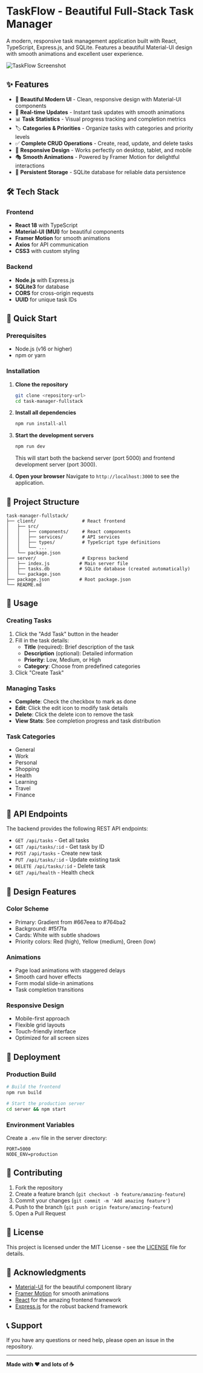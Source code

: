 # TaskFlow - Beautiful Full-Stack Task Manager

A modern, responsive task management application built with React, TypeScript, Express.js, and SQLite. Features a beautiful Material-UI design with smooth animations and excellent user experience.

![TaskFlow Screenshot](https://via.placeholder.com/800x400/667eea/ffffff?text=TaskFlow+Task+Manager)

## ✨ Features

- 🎨 **Beautiful Modern UI** - Clean, responsive design with Material-UI components
- 🚀 **Real-time Updates** - Instant task updates with smooth animations
- 📊 **Task Statistics** - Visual progress tracking and completion metrics
- 🏷️ **Categories & Priorities** - Organize tasks with categories and priority levels
- ✅ **Complete CRUD Operations** - Create, read, update, and delete tasks
- 📱 **Responsive Design** - Works perfectly on desktop, tablet, and mobile
- 🎭 **Smooth Animations** - Powered by Framer Motion for delightful interactions
- 💾 **Persistent Storage** - SQLite database for reliable data persistence

## 🛠️ Tech Stack

### Frontend
- **React 18** with TypeScript
- **Material-UI (MUI)** for beautiful components
- **Framer Motion** for smooth animations
- **Axios** for API communication
- **CSS3** with custom styling

### Backend
- **Node.js** with Express.js
- **SQLite3** for database
- **CORS** for cross-origin requests
- **UUID** for unique task IDs

## 🚀 Quick Start

### Prerequisites
- Node.js (v16 or higher)
- npm or yarn

### Installation

1. **Clone the repository**
   ```bash
   git clone <repository-url>
   cd task-manager-fullstack
   ```

2. **Install all dependencies**
   ```bash
   npm run install-all
   ```

3. **Start the development servers**
   ```bash
   npm run dev
   ```

   This will start both the backend server (port 5000) and frontend development server (port 3000).

4. **Open your browser**
   Navigate to `http://localhost:3000` to see the application.

## 📁 Project Structure

```
task-manager-fullstack/
├── client/                 # React frontend
│   ├── src/
│   │   ├── components/     # React components
│   │   ├── services/       # API services
│   │   ├── types/          # TypeScript type definitions
│   │   └── ...
│   └── package.json
├── server/                 # Express backend
│   ├── index.js           # Main server file
│   ├── tasks.db           # SQLite database (created automatically)
│   └── package.json
├── package.json           # Root package.json
└── README.md
```

## 🎯 Usage

### Creating Tasks
1. Click the "Add Task" button in the header
2. Fill in the task details:
   - **Title** (required): Brief description of the task
   - **Description** (optional): Detailed information
   - **Priority**: Low, Medium, or High
   - **Category**: Choose from predefined categories
3. Click "Create Task"

### Managing Tasks
- **Complete**: Check the checkbox to mark as done
- **Edit**: Click the edit icon to modify task details
- **Delete**: Click the delete icon to remove the task
- **View Stats**: See completion progress and task distribution

### Task Categories
- General
- Work
- Personal
- Shopping
- Health
- Learning
- Travel
- Finance

## 🔧 API Endpoints

The backend provides the following REST API endpoints:

- `GET /api/tasks` - Get all tasks
- `GET /api/tasks/:id` - Get task by ID
- `POST /api/tasks` - Create new task
- `PUT /api/tasks/:id` - Update existing task
- `DELETE /api/tasks/:id` - Delete task
- `GET /api/health` - Health check

## 🎨 Design Features

### Color Scheme
- Primary: Gradient from #667eea to #764ba2
- Background: #f5f7fa
- Cards: White with subtle shadows
- Priority colors: Red (high), Yellow (medium), Green (low)

### Animations
- Page load animations with staggered delays
- Smooth card hover effects
- Form modal slide-in animations
- Task completion transitions

### Responsive Design
- Mobile-first approach
- Flexible grid layouts
- Touch-friendly interface
- Optimized for all screen sizes

## 🚀 Deployment

### Production Build
```bash
# Build the frontend
npm run build

# Start the production server
cd server && npm start
```

### Environment Variables
Create a `.env` file in the server directory:
```
PORT=5000
NODE_ENV=production
```

## 🤝 Contributing

1. Fork the repository
2. Create a feature branch (`git checkout -b feature/amazing-feature`)
3. Commit your changes (`git commit -m 'Add amazing feature'`)
4. Push to the branch (`git push origin feature/amazing-feature`)
5. Open a Pull Request

## 📝 License

This project is licensed under the MIT License - see the [LICENSE](LICENSE) file for details.

## 🙏 Acknowledgments

- [Material-UI](https://mui.com/) for the beautiful component library
- [Framer Motion](https://www.framer.com/motion/) for smooth animations
- [React](https://reactjs.org/) for the amazing frontend framework
- [Express.js](https://expressjs.com/) for the robust backend framework

## 📞 Support

If you have any questions or need help, please open an issue in the repository.

---

**Made with ❤️ and lots of ☕**
